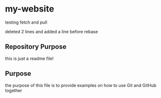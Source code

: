 # my-website

testing fetch and pull

deleted 2 lines and added a line before rebase

## Repository Purpose

this is just a readme file!

## Purpose

the purpose of this file is to provide examples
on how to use Git and GitHub together
